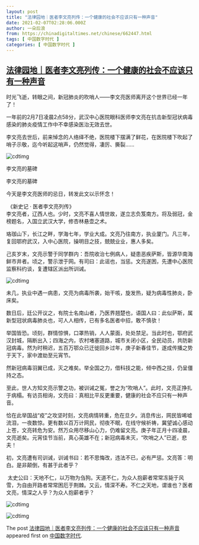 ```yaml
---
layout: post
title: "法律园地｜医者李文亮列传：一个健康的社会不应该只有一种声音"
date: 2021-02-07T02:28:06.000Z
author: 一朵后浪
from: https://chinadigitaltimes.net/chinese/662447.html
tags: [ 中国数字时代 ]
categories: [ 中国数字时代 ]
---
```

<!--1612664886000-->
[法律园地｜医者李文亮列传：一个健康的社会不应该只有一种声音](https://chinadigitaltimes.net/chinese/662447.html)
------

<div>
<p>时光飞逝，转眼之间，新冠肺炎的吹哨人——李文亮医师离开这个世界已经一年了！</p><p>一年前的2月7日凌晨2点58分，武汉中心医院眼科医师李文亮在抗击新型冠状病毒感染的肺炎疫情工作中不幸感染医治无效去世。</p><p>李文亮去世后，前来悼念的人络绎不绝，医院楼下摆满了鲜花，在医院楼下吹起了哨子示敬，迄今听起这哨声，仍然觉得，凄厉、撕裂……</p><p><img src="https://chinadigitaltimes.net/chinese/files/2021/02/post-662447-601f4a0fde878." alt="cdtimg" />  </p><div class="ts">李文亮的墓碑</div><p>  李文亮的墓碑</p><p>今天是李文亮医师的忌日，转发此文以示怀念！</p><p> 《新史记 · 医者李文亮列传》<br />李文亮者，辽西人也。少时，文亮不喜人情世故，遂立志负笈南方。将及弱冠，金榜题名，入国立武汉大学，修杏林悬壶之术。</p><p>珞珈山下，长江之畔，学海七年，学业大成。文亮乃往南方，执业厦门。凡三年，复回鄂府武汉，入中心医院，操明目之技，兢兢业业，惠人多矣。</p><p>己亥岁末，文亮示警于同学群内：吾院收治七例病人，疑患恶疾萨斯，皆源华南海鲜市井者。顷之，警示泄于网。有司曰：此谣也，当惩。文亮遂困，先遭中心医院监察科约谈，复遭辖区派出所训诫。</p><p><img src="https://chinadigitaltimes.net/chinese/files/2021/02/post-662447-601f4a11c816f." alt="cdtimg" /></p><p>未几，执业中遇一病患，文亮为病毒所袭，始干咳，旋发热，疑为病毒性肺炎，卧床矣。</p><p>数日后，廷公开议之，有院士名南山者，乃医界翘楚也，语国人曰：此似萨斯，属新型冠状病毒肺炎也，可人人相传，已有多名医者中招，敢不慎欤！</p><p>举国皆恐。顷刻，群情惊惧，口罩热销，人人蒙面，处处禁足。当此时也，鄂府武汉封城，隔断出入；四海之内，农村堵塞道路，城市关闭小区，全民动员，共防新冠病毒。然为时稍迟，五百万鄂众已迁徙回乡过年，庚子新春佳节，遂成传播之势于天下，家中渡劫至元宵节。</p><p>然新冠病毒羽翼已成，灭之难矣。举全国之力，借科技之能，倾中西之技，仍呈僵持之态。</p><p>至此，世人方知文亮示警之功，被训诫之冤，誉之为“吹哨人”。此时，文亮正挣扎于病榻。有访员相询，文亮曰：真相比平反更重要，健康的社会不应只有一种声音。</p><p>恰在此举国战“疫”之攻坚时刻，文亮病情转重，危在旦夕。消息传出，网民皆唏嘘流泪，一夜数惊。更有数以百万计网民，彻夜不眠，在线守候祈祷，冀望诚心感动上苍，文亮转危为安。然万众用尽移山心力，仍难留文亮。庚子年正月十四凌晨，文亮逝矣。元宵佳节当前，真心英雄不在；新冠病毒未灭，“吹哨之人”已逝，悲夫！</p><p>初，文亮遭有司训诫，训诫书曰：若不思悔改，违法不已，必有严惩。文亮答：明白。是非颠倒，有甚于此者乎？</p><p> 太史公曰：天地不仁，以万物为刍狗。天道不仁，为众人抱薪者常常冻毙于风雪，为自由开路者常常困厄于荆棘。又云，情深不寿。不仁之天地，谓谁也？医者文亮，情深之人乎？为众人抱薪者乎？</p><p><img src="https://chinadigitaltimes.net/chinese/files/2021/02/post-662447-601f4a1465529." alt="cdtimg" /></p><p><img src="https://chinadigitaltimes.net/chinese/files/2021/02/post-662447-601f4a164e14c." alt="cdtimg" /></p><p>The post <a rel="nofollow" href="https://chinadigitaltimes.net/chinese/662447.html">法律园地｜医者李文亮列传：一个健康的社会不应该只有一种声音</a> appeared first on <a rel="nofollow" href="https://chinadigitaltimes.net/chinese">中国数字时代</a>.</p>
</div>
